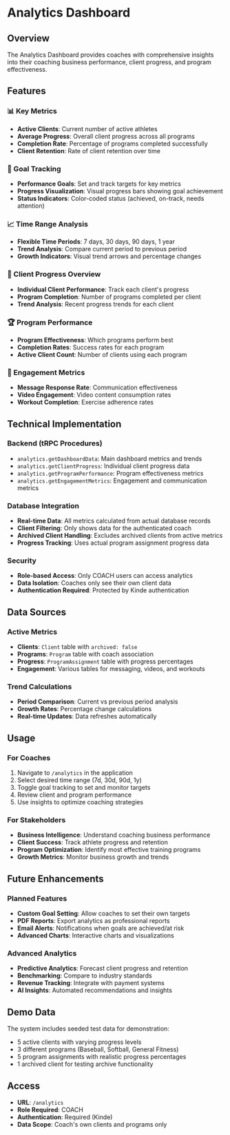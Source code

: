 # Analytics Dashboard

## Overview

The Analytics Dashboard provides coaches with comprehensive insights into their coaching business performance, client progress, and program effectiveness.

## Features

### 📊 Key Metrics

- **Active Clients**: Current number of active athletes
- **Average Progress**: Overall client progress across all programs
- **Completion Rate**: Percentage of programs completed successfully
- **Client Retention**: Rate of client retention over time

### 🎯 Goal Tracking

- **Performance Goals**: Set and track targets for key metrics
- **Progress Visualization**: Visual progress bars showing goal achievement
- **Status Indicators**: Color-coded status (achieved, on-track, needs attention)

### 📈 Time Range Analysis

- **Flexible Time Periods**: 7 days, 30 days, 90 days, 1 year
- **Trend Analysis**: Compare current period to previous period
- **Growth Indicators**: Visual trend arrows and percentage changes

### 👥 Client Progress Overview

- **Individual Client Performance**: Track each client's progress
- **Program Completion**: Number of programs completed per client
- **Trend Analysis**: Recent progress trends for each client

### 🏆 Program Performance

- **Program Effectiveness**: Which programs perform best
- **Completion Rates**: Success rates for each program
- **Active Client Count**: Number of clients using each program

### 📱 Engagement Metrics

- **Message Response Rate**: Communication effectiveness
- **Video Engagement**: Video content consumption rates
- **Workout Completion**: Exercise adherence rates

## Technical Implementation

### Backend (tRPC Procedures)

- `analytics.getDashboardData`: Main dashboard metrics and trends
- `analytics.getClientProgress`: Individual client progress data
- `analytics.getProgramPerformance`: Program effectiveness metrics
- `analytics.getEngagementMetrics`: Engagement and communication metrics

### Database Integration

- **Real-time Data**: All metrics calculated from actual database records
- **Client Filtering**: Only shows data for the authenticated coach
- **Archived Client Handling**: Excludes archived clients from active metrics
- **Progress Tracking**: Uses actual program assignment progress data

### Security

- **Role-based Access**: Only COACH users can access analytics
- **Data Isolation**: Coaches only see their own client data
- **Authentication Required**: Protected by Kinde authentication

## Data Sources

### Active Metrics

- **Clients**: `Client` table with `archived: false`
- **Programs**: `Program` table with coach association
- **Progress**: `ProgramAssignment` table with progress percentages
- **Engagement**: Various tables for messaging, videos, and workouts

### Trend Calculations

- **Period Comparison**: Current vs previous period analysis
- **Growth Rates**: Percentage change calculations
- **Real-time Updates**: Data refreshes automatically

## Usage

### For Coaches

1. Navigate to `/analytics` in the application
2. Select desired time range (7d, 30d, 90d, 1y)
3. Toggle goal tracking to set and monitor targets
4. Review client and program performance
5. Use insights to optimize coaching strategies

### For Stakeholders

- **Business Intelligence**: Understand coaching business performance
- **Client Success**: Track athlete progress and retention
- **Program Optimization**: Identify most effective training programs
- **Growth Metrics**: Monitor business growth and trends

## Future Enhancements

### Planned Features

- **Custom Goal Setting**: Allow coaches to set their own targets
- **PDF Reports**: Export analytics as professional reports
- **Email Alerts**: Notifications when goals are achieved/at risk
- **Advanced Charts**: Interactive charts and visualizations

### Advanced Analytics

- **Predictive Analytics**: Forecast client progress and retention
- **Benchmarking**: Compare to industry standards
- **Revenue Tracking**: Integrate with payment systems
- **AI Insights**: Automated recommendations and insights

## Demo Data

The system includes seeded test data for demonstration:

- 5 active clients with varying progress levels
- 3 different programs (Baseball, Softball, General Fitness)
- 5 program assignments with realistic progress percentages
- 1 archived client for testing archive functionality

## Access

- **URL**: `/analytics`
- **Role Required**: COACH
- **Authentication**: Required (Kinde)
- **Data Scope**: Coach's own clients and programs only
